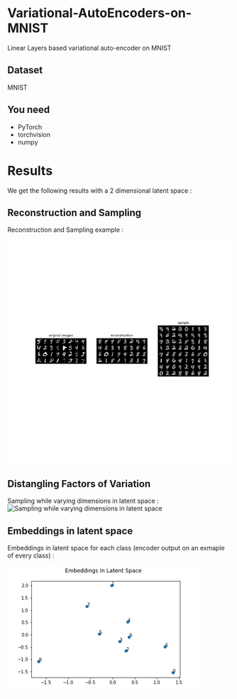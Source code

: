 # Variational-AutoEncoders-on-MNIST
Linear Layers based variational auto-encoder on MNIST

## Dataset
MNIST

## You need
- PyTorch
- torchvision
- numpy

# Results
We get the following results with a 2 dimensional latent space :

## Reconstruction and Sampling
Reconstruction and Sampling example :

![Reconstruction and Sampling example with a dimension of the latent sapce equal to 2](https://github.com/AymenMerrouche/Variational-AutoEncoders-on-MNIST/blob/master/figures/epoch_=_29.png)

## Distangling Factors of Variation
Sampling while varying dimensions in latent space :
![Sampling while varying dimensions in latent space](https://github.com/AymenMerrouche/Variational-AutoEncoders-on-MNIST/figures/blob/masterinterpolation_large.png.png)

## Embeddings in latent space
Embeddings in latent space for each class (encoder output on an exmaple of every class) :

![encoder output on an exmaple of every class](https://github.com/AymenMerrouche/Variational-AutoEncoders-on-MNIST/blob/master/figures/latent_space.png)
